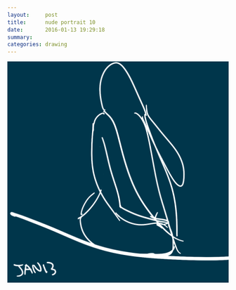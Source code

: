 ```yaml
---
layout:     post
title:      nude portrait 10
date:       2016-01-13 19:29:18
summary:    
categories: drawing
---
```

![nude portrait 10](/images/diary/nude-portrait-10.png "the passive girl")
